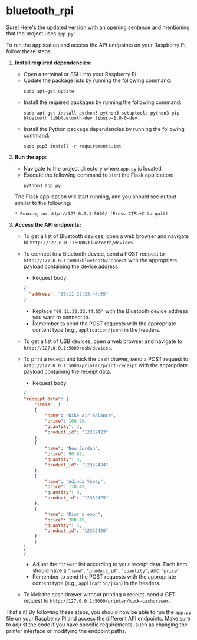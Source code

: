 # bluetooth_rpi
Sure! Here's the updated version with an opening sentence and mentioning that the project uses `app.py`:

To run the application and access the API endpoints on your Raspberry Pi, follow these steps:

1. **Install required dependencies:**
   - Open a terminal or SSH into your Raspberry Pi.
   - Update the package lists by running the following command:
     ```
     sudo apt-get update
     ```
   - Install the required packages by running the following command:
     ```
     sudo apt-get install python3 python3-setuptools python3-pip bluetooth libbluetooth-dev libusb-1.0-0-dev
     ```
   - Install the Python package dependencies by running the following command:
     ```
     sudo pip3 install -r requirements.txt
     ```

2. **Run the app:**
   - Navigate to the project directory where `app.py` is located.
   - Execute the following command to start the Flask application:
     ```
     python3 app.py
     ```
   
   The Flask application will start running, and you should see output similar to the following:
   ```
   * Running on http://127.0.0.1:5000/ (Press CTRL+C to quit)
   ```

3. **Access the API endpoints:**
   - To get a list of Bluetooth devices, open a web browser and navigate to `http://127.0.0.1:5000/bluetooth/devices`.
   - To connect to a Bluetooth device, send a POST request to `http://127.0.0.1:5000/bluetooth/connect` with the appropriate payload containing the device address.
        - Request body:
     ```json
     {
       "address": "00:11:22:33:44:55"
     }
     ```
     - Replace `"00:11:22:33:44:55"` with the Bluetooth device address you want to connect to.
     - Remember to send the POST requests with the appropriate content type (e.g., `application/json`) in the headers.
   - To get a list of USB devices, open a web browser and navigate to `http://127.0.0.1:5000/usb/devices`.
   - To print a receipt and kick the cash drawer, send a POST request to `http://127.0.0.1:5000/printer/print-receipt` with the appropriate payload containing the receipt data.
        - Request body:

        ```json
        {
        "receipt_data": {
            "items": [
            {
                "name": "Nike Air Balance",
                "price": 100.99,
                "quantity": 3,
                "product_id": "12332423"
            },
            {
                "name": "New Jordan",
                "price": 90.99,
                "quantity": 3,
                "product_id": "12332424"
            },
            {
                "name": "Adinda Yeezy",
                "price": 170.49,
                "quantity": 3,
                "product_id": "12332425"
            },
            {
                "name": "Dior a emon",
                "price": 200.49,
                "quantity": 5,
                "product_id": "12332426"
            }
            ]
        }
        }
        ```
     - Adjust the `"items"` list according to your receipt data. Each item should have a `"name"`, `"product_id"`, `"quantity"`, and `"price"`.
     - Remember to send the POST requests with the appropriate content type (e.g., `application/json`) in the headers.
   - To kick the cash drawer without printing a receipt, send a GET request to `http://127.0.0.1:5000/printer/kick-cashdrawer`.

That's it! By following these steps, you should now be able to run the `app.py` file on your Raspberry Pi and access the different API endpoints. Make sure to adjust the code if you have specific requirements, such as changing the printer interface or modifying the endpoint paths.

